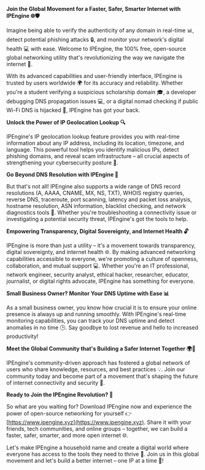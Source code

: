 **Join the Global Movement for a Faster, Safer, Smarter Internet with IPEngine 🌐🛡️**

Imagine being able to verify the authenticity of any domain in real-time 📊, detect potential phishing attacks 🔒, and monitor your network's digital health 💻 with ease. Welcome to IPEngine, the 100% free, open-source global networking utility that's revolutionizing the way we navigate the internet 🚀.

With its advanced capabilities and user-friendly interface, IPEngine is trusted by users worldwide 🌍 for its accuracy and reliability. Whether you're a student verifying a suspicious scholarship domain 🎓, a developer debugging DNS propagation issues 💻, or a digital nomad checking if public Wi-Fi DNS is hijacked 🚫, IPEngine has got your back.

**Unlock the Power of IP Geolocation Lookup 🔍**

IPEngine's IP geolocation lookup feature provides you with real-time information about any IP address, including its location, timezone, and language. This powerful tool helps you identify malicious IPs, detect phishing domains, and reveal scam infrastructure – all crucial aspects of strengthening your cybersecurity posture 🔐.

**Go Beyond DNS Resolution with IPEngine 📡**

But that's not all! IPEngine also supports a wide range of DNS record resolutions (A, AAAA, CNAME, MX, NS, TXT), WHOIS registry queries, reverse DNS, traceroute, port scanning, latency and packet loss analysis, hostname resolution, ASN information, blacklist checking, and network diagnostics tools 🤯. Whether you're troubleshooting a connectivity issue or investigating a potential security threat, IPEngine's got the tools to help.

**Empowering Transparency, Digital Sovereignty, and Internet Health 🔓**

IPEngine is more than just a utility – it's a movement towards transparency, digital sovereignty, and internet health 🌐. By making advanced networking capabilities accessible to everyone, we're promoting a culture of openness, collaboration, and mutual support 💻. Whether you're an IT professional, network engineer, security analyst, ethical hacker, researcher, educator, journalist, or digital rights advocate, IPEngine has something for everyone.

**Small Business Owner? Monitor Your DNS Uptime with Ease 📊**

As a small business owner, you know how crucial it is to ensure your online presence is always up and running smoothly. With IPEngine's real-time monitoring capabilities, you can track your DNS uptime and detect anomalies in no time 🕒. Say goodbye to lost revenue and hello to increased productivity!

**Meet the Global Community that's Building a Safer Internet Together 🌍👥**

IPEngine's community-driven approach has fostered a global network of users who share knowledge, resources, and best practices 💡. Join our community today and become part of a movement that's shaping the future of internet connectivity and security 🔮.

**Ready to Join the IPEngine Revolution? 🚀**

So what are you waiting for? Download IPEngine now and experience the power of open-source networking for yourself 👉 [https://www.ipengine.xyz](https://www.ipengine.xyz). Share it with your friends, tech communities, and online groups – together, we can build a faster, safer, smarter, and more open internet 🌐.

Let's make IPEngine a household name and create a digital world where everyone has access to the tools they need to thrive 🚀. Join us in this global movement and let's build a better internet – one IP at a time 🔗!